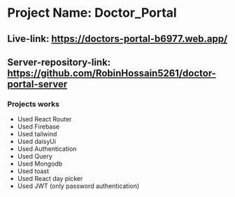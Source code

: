 # Project Name: Doctor_Portal

## Live-link: https://doctors-portal-b6977.web.app/

## Server-repository-link: https://github.com/RobinHossain5261/doctor-portal-server

### Projects works
* Used React Router
* Used Firebase
* Used tailwind
* Used daisyUi
* Used Authentication
* Used Query
* Used Mongodb
* Used toast
* Used React day picker
* Used JWT (only password authentication)